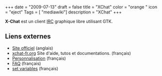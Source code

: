 +++
date = "2009-07-13"
draft = false
title = "XChat"
color = "orange "
icon = "eject"
Tags = [ "mediawiki"]
description = "XChat"
+++

**X-Chat** est un client [IRC](IRC "wikilink") graphique libre utilisant
GTK.

Liens externes
--------------

-   [Site officiel](http://xchat.org/) (anglais)
-   [xchat-fr.org](http://xchat-fr.org) Site d'aide, tutos et
    documentations. (français)
-   [Personnalisation](http://xchat-fr.org/Tutorials/Accueil) (français)
-   [FAQ](http://xchat-fr.org/Aide/faq-fr) (français)
-   [set variables](http://xchat-fr.org/Aide/SetVariables) (français)

